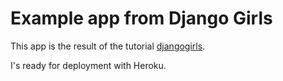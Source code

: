 Example app from Django Girls
=============================

This app is the result of the tutorial [djangogirls](http://tutorial.djangogirls.org/en/).

I's ready for deployment with Heroku.
